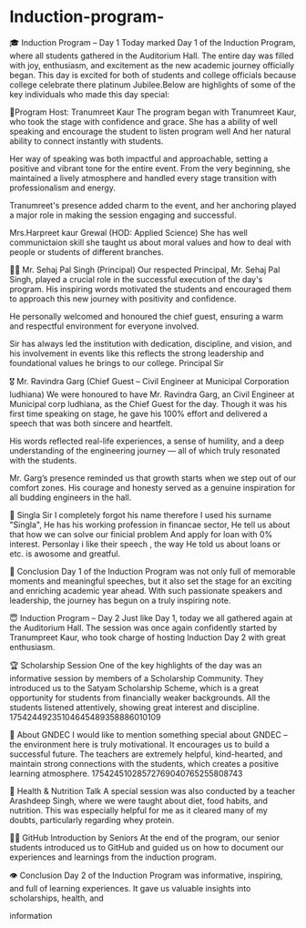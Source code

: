 # Induction-program-

🎓 Induction Program – Day 1
Today marked Day 1 of the Induction Program, where all students gathered in the Auditorium Hall.
The entire day was filled with joy, enthusiasm, and excitement as the new academic journey officially began. This day is excited for both of students and college officials because college celebrate there platinum Jubilee.Below are highlights of some of the key individuals who made this day special:

🔶Program Host: Tranumreet Kaur
The program began with Tranumreet Kaur, who took the stage with confidence and grace. She has a ability of well speaking and encourage the student to listen program well And her natural ability to connect instantly with students.

Her way of speaking was both impactful and approachable, setting a positive and vibrant tone for the entire event. From the very beginning, she maintained a lively atmosphere and handled every stage transition with professionalism and energy.

Tranumreet's presence added charm to the event, and her anchoring played a major role in making the session engaging and successful.

Mrs.Harpreet kaur Grewal (HOD: Applied Science)
She has well communictaion skill she taught us about moral values and how to deal with people or students of different branches.



👨‍🏫 Mr. Sehaj Pal Singh (Principal)
Our respected Principal, Mr. Sehaj Pal Singh, played a crucial role in the successful execution of the day's program. His inspiring words motivated the students and encouraged them to approach this new journey with positivity and confidence.

He personally welcomed and honoured the chief guest, ensuring a warm and respectful environment for everyone involved.

Sir has always led the institution with dedication, discipline, and vision, and his involvement in events like this reflects the strong leadership and foundational values he brings to our college. Principal Sir

🎖️ Mr. Ravindra Garg (Chief Guest – Civil Engineer at Municipal Corporation ludhiana)
We were honoured to have Mr. Ravindra Garg, an Civil Engineer at Municipal corp ludhiana, as the Chief Guest for the day. Though it was his first time speaking on stage, he gave his 100% effort and delivered a speech that was both sincere and heartfelt.

His words reflected real-life experiences, a sense of humility, and a deep understanding of the engineering journey — all of which truly resonated with the students.

Mr. Garg’s presence reminded us that growth starts when we step out of our comfort zones. His courage and honesty served as a genuine inspiration for all budding engineers in the hall.

💸 Singla Sir
I completely forgot his name therefore I used his surname "Singla", He has his working profession in financae sector, He tell us about that how we can solve our finicial problem And apply for loan with 0% interest. Personlay i like their speech , the way He told us about loans or etc. is awosome and greatful.

📝 Conclusion
Day 1 of the Induction Program was not only full of memorable moments and meaningful speeches, but it also set the stage for an exciting and enriching academic year ahead. With such passionate speakers and leadership, the journey has begun on a truly inspiring note.

😇 Induction Program – Day 2
Just like Day 1, today we all gathered again at the Auditorium Hall. The session was once again confidently started by Tranumpreet Kaur, who took charge of hosting Induction Day 2 with great enthusiasm.

🏆 Scholarship Session
One of the key highlights of the day was an informative session by members of a Scholarship Community. They introduced us to the Satyam Scholarship Scheme, which is a great opportunity for students from financially weaker backgrounds. All the students listened attentively, showing great interest and discipline. 17542449235104645489358886010109

🏫 About GNDEC
I would like to mention something special about GNDEC – the environment here is truly motivational. It encourages us to build a successful future. The teachers are extremely helpful, kind-hearted, and maintain strong connections with the students, which creates a positive learning atmosphere. 17542451028572769040765255808743

🍎 Health & Nutrition Talk
A special session was also conducted by a teacher Arashdeep Singh, where we were taught about diet, food habits, and nutrition.
This was especially helpful for me as it cleared many of my doubts, particularly regarding whey protein.

👨‍💻 GitHub Introduction by Seniors
At the end of the program, our senior students introduced us to GitHub and guided us on how to document our experiences and learnings from the induction program.

👁️ Conclusion
Day 2 of the Induction Program was informative, inspiring, and full of learning experiences. It gave us valuable insights into scholarships, health, and

 information
